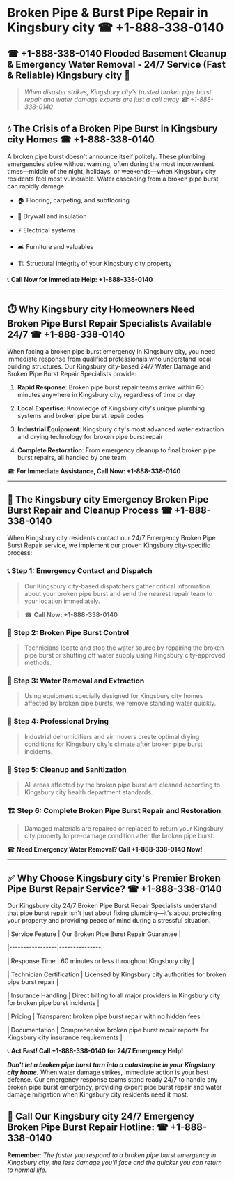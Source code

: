 # Broken Pipe & Burst Pipe Repair in Kingsbury city ☎ +1-888-338-0140  
## ☎ +1-888-338-0140 Flooded Basement Cleanup & Emergency Water Removal - 24/7 Service (Fast & Reliable) Kingsbury city 🚨  

> *When disaster strikes, Kingsbury city's trusted broken pipe burst repair and water damage experts are just a call away ☎ +1-888-338-0140*  

## 💧 The Crisis of a Broken Pipe Burst in Kingsbury city Homes ☎ +1-888-338-0140  

A broken pipe burst doesn't announce itself politely. These plumbing emergencies strike without warning, often during the most inconvenient times—middle of the night, holidays, or weekends—when Kingsbury city residents feel most vulnerable. Water cascading from a broken pipe burst can rapidly damage:  

* 🏠 Flooring, carpeting, and subflooring  
* 🧱 Drywall and insulation  
* ⚡ Electrical systems  
* 🛋️ Furniture and valuables  
* 🏗️ Structural integrity of your Kingsbury city property  

📞 **Call Now for Immediate Help: +1-888-338-0140**  

---  

## ⏱️ Why Kingsbury city Homeowners Need Broken Pipe Burst Repair Specialists Available 24/7 ☎ +1-888-338-0140  

When facing a broken pipe burst emergency in Kingsbury city, you need immediate response from qualified professionals who understand local building structures. Our Kingsbury city-based 24/7 Water Damage and Broken Pipe Burst Repair Specialists provide:  

1. **Rapid Response**: Broken pipe burst repair teams arrive within 60 minutes anywhere in Kingsbury city, regardless of time or day  
2. **Local Expertise**: Knowledge of Kingsbury city's unique plumbing systems and broken pipe burst repair codes  
3. **Industrial Equipment**: Kingsbury city's most advanced water extraction and drying technology for broken pipe burst repair  
4. **Complete Restoration**: From emergency cleanup to final broken pipe burst repairs, all handled by one team  

☎ **For Immediate Assistance, Call Now: +1-888-338-0140**  

---  

## 🔧 The Kingsbury city Emergency Broken Pipe Burst Repair and Cleanup Process ☎ +1-888-338-0140  

When Kingsbury city residents contact our 24/7 Emergency Broken Pipe Burst Repair service, we implement our proven Kingsbury city-specific process:  

### 📞 Step 1: Emergency Contact and Dispatch  
> Our Kingsbury city-based dispatchers gather critical information about your broken pipe burst and send the nearest repair team to your location immediately.  
> ☎ **Call Now: +1-888-338-0140**  

### 🚿 Step 2: Broken Pipe Burst Control  
> Technicians locate and stop the water source by repairing the broken pipe burst or shutting off water supply using Kingsbury city-approved methods.  

### 🌊 Step 3: Water Removal and Extraction  
> Using equipment specially designed for Kingsbury city homes affected by broken pipe bursts, we remove standing water quickly.  

### 💨 Step 4: Professional Drying  
> Industrial dehumidifiers and air movers create optimal drying conditions for Kingsbury city's climate after broken pipe burst incidents.  

### 🧼 Step 5: Cleanup and Sanitization  
> All areas affected by the broken pipe burst are cleaned according to Kingsbury city health department standards.  

### 🏗️ Step 6: Complete Broken Pipe Burst Repair and Restoration  
> Damaged materials are repaired or replaced to return your Kingsbury city property to pre-damage condition after the broken pipe burst.  

☎ **Need Emergency Water Removal? Call +1-888-338-0140 Now!**  

---  

## ✅ Why Choose Kingsbury city's Premier Broken Pipe Burst Repair Service? ☎ +1-888-338-0140  

Our Kingsbury city 24/7 Broken Pipe Burst Repair Specialists understand that pipe burst repair isn't just about fixing plumbing—it's about protecting your property and providing peace of mind during a stressful situation.  

| Service Feature | Our Broken Pipe Burst Repair Guarantee |  
|-----------------|---------------|  
| Response Time | 60 minutes or less throughout Kingsbury city |  
| Technician Certification | Licensed by Kingsbury city authorities for broken pipe burst repair |  
| Insurance Handling | Direct billing to all major providers in Kingsbury city for broken pipe burst incidents |  
| Pricing | Transparent broken pipe burst repair with no hidden fees |  
| Documentation | Comprehensive broken pipe burst repair reports for Kingsbury city insurance requirements |  

📞 **Act Fast! Call +1-888-338-0140 for 24/7 Emergency Help!**  

***Don't let a broken pipe burst turn into a catastrophe in your Kingsbury city home.*** When water damage strikes, immediate action is your best defense. Our emergency response teams stand ready 24/7 to handle any broken pipe burst emergency, providing expert pipe burst repair and water damage mitigation when Kingsbury city residents need it most.  

## 📱 Call Our Kingsbury city 24/7 Emergency Broken Pipe Burst Repair Hotline: ☎ +1-888-338-0140  

**Remember**: *The faster you respond to a broken pipe burst emergency in Kingsbury city, the less damage you'll face and the quicker you can return to normal life.*